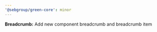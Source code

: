```yaml
---
'@sebgroup/green-core': minor
---
```


**Breadcrumb:** Add new component breadcrumb and breadcrumb item
